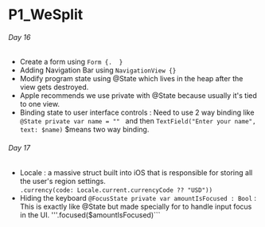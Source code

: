 # P1_WeSplit
###### Day 16
  - Create a form using ```Form {.  }```
  - Adding Navigation Bar using  ```NavigationView {}```
  - Modify program state using @State which lives in the heap after the view gets destroyed.  
  - Apple recommends we use private with @State because usually it's tied to one view.
  - Binding state to user interface controls : Need to use 2 way binding like  
      ```@State private var name = "" ``` and then ```TextField("Enter your name", text: $name)``` $means two way binding.
###### Day 17
  - Locale : a massive struct built into iOS that is responsible for storing all the user's region settings.  
    ```.currency(code: Locale.current.currencyCode ?? "USD"))```
  - Hiding the keyboard 
    ```@FocusState private var amountIsFocused : Bool``` : This is exactly like @State but made specially for to handle input focus in the UI.
    '''.focused($amountIsFocused)```
